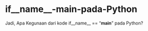 # if__name__-__main__-pada-Python
Jadi, Apa Kegunaan dari kode if__name__ == “__main__” pada Python?
